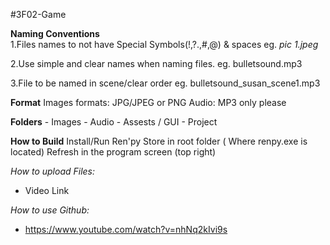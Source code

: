 #3F02-Game <br>

**Naming Conventions**<br>
1.Files names to not have Special Symbols(!,?.,#,@) & spaces eg. *pic 1.jpeg*<br>

2.Use simple and clear names when naming files. eg. bulletsound.mp3<br>

3.File to be named in scene/clear order  eg. bulletsound_susan_scene1.mp3<br>

 

**Format**
Images formats: JPG/JPEG or PNG
Audio: MP3 only please


**Folders**
    - Images
    - Audio
    - Assests / GUI
    - Project
    


**How to Build**
Install/Run Ren'py
Store in root folder ( Where renpy.exe is located)
Refresh in the program screen (top right)

*How to upload Files:*
- Video Link 


*How to use Github:*
- https://www.youtube.com/watch?v=nhNq2kIvi9s



 



